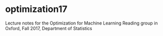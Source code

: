 # optimization17
Lecture notes for the Optimization for Machine Learning Reading group in Oxford, Fall 2017, Department of Statistics
